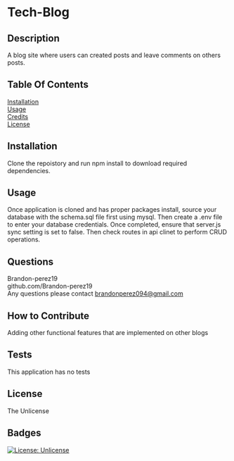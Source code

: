
  # Tech-Blog

  ## Description <br>
  A blog site where users can created posts and leave comments on others posts.

  ## Table Of Contents <br>
  [Installation](#installation) <br>
  [Usage](#usage) <br>
  [Credits](#credits) <br>
  [License](#license)

  ## Installation <br>
  Clone the repoistory and run npm install to download required dependencies. 

  ## Usage <br>
  Once application is cloned and has proper packages install, source your database with the schema.sql file first using mysql. Then create a .env file to enter your database credentials. Once completed, ensure that server.js sync setting is set to false. Then check routes in api clinet to perform CRUD operations.

  ## Questions <br>
  Brandon-perez19 <br>
  github.com/Brandon-perez19 <br>
  Any questions please contact brandonperez094@gmail.com <br>

  ## How to Contribute <br>
  Adding other functional features that are implemented on other blogs

  ## Tests <br>
  This application has no tests
  
  ## License <br>
  The Unlicense <br>
  
  ## Badges <br>
  [![License: Unlicense](https://img.shields.io/badge/license-Unlicense-blue.svg)](http://unlicense.org/) <br>
  
